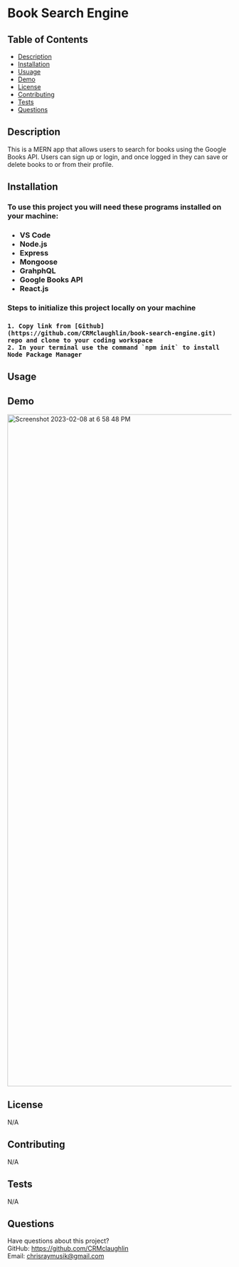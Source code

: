 # Book Search Engine 

## Table of Contents
  * [Description](#description)
  * [Installation](#installation)
  * [Usuage](#usage)
  * [Demo](#demo)
  * [License](#license)
  * [Contributing](#contributing)
  * [Tests](#tests)
  * [Questions](#questions)

  ## Description
  This is a MERN app that allows users to search for books using the Google Books API. Users can sign up or login, and once logged in they can save or delete books to or from their profile.
  
  ## Installation
  <h3> To use this project you will need these programs installed on your machine:<h3>
  
  * VS Code
  * Node.js
  * Express
  * Mongoose 
  * GrahphQL
  * Google Books API
  * React.js
  
  <h3> Steps to initialize this project locally on your machine <h3>
    
    1. Copy link from [Github](https://github.com/CRMclaughlin/book-search-engine.git) repo and clone to your coding workspace
    2. In your terminal use the command `npm init` to install Node Package Manager
  

  
## Usage 
  

  
## Demo

<img width="1507" alt="Screenshot 2023-02-08 at 6 58 48 PM" src="https://user-images.githubusercontent.com/111208223/217689119-4dd1120f-38dc-4e64-8f7a-b83497a86978.png">


## License
N/A
  
  
## Contributing

N/A
  
## Tests
N/A
  
## Questions
Have questions about this project?  
GitHub: https://github.com/CRMclaughlin  
Email: chrisraymusik@gmail.com
